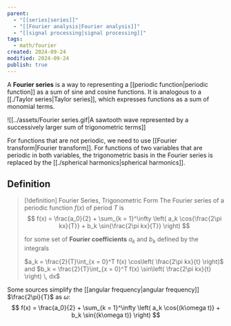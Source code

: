 ```yaml
---
parent:
  - "[[series|series]]"
  - "[[Fourier analysis|Fourier analysis]]"
  - "[[signal processing|signal processing]]"
tags:
  - math/fourier
created: 2024-09-24
modified: 2024-09-24
publish: true
---
```

A **Fourier series** is a way to representing a [[periodic function|periodic function]] as a sum of sine and cosine functions. It is analogous to a [[./Taylor series|Taylor series]], which expresses functions as a sum of monomial terms.

![[../assets/Fourier series.gif|A sawtooth wave represented by a successively larger sum of trigonometric terms]]

For functions that are not periodic, we need to use [[Fourier transform|Fourier transform]]. For functions of two variables that are periodic in both variables, the trigonometric basis in the Fourier series is replaced by the [[./spherical harmonics|spherical harmonics]].

## Definition
> [!definition] Fourier Series, Trigonometric Form
> The Fourier series of a periodic function $f(x)$ of period $T$ is
> $$
>f(x) = \frac{a_0}{2} + \sum_{k = 1}^\infty \left( a_k \cos{\frac{2\pi kx}{T}} + b_k \sin{\frac{2\pi kx}{T}} \right)
> $$
>
> for some set of **Fourier coefficients** $a_k$ and $b_k$ defined by the integrals
> 
> $a_k = \frac{2}{T}\int_{x = 0}^T f(x) \cos\left( \frac{2\pi kx}{t} \right)$ and $b_k = \frac{2}{T}\int_{x = 0}^T f(x) \sin\left( \frac{2\pi kx}{t} \right) \, dx$

Some sources simplify the [[angular frequency|angular frequency]] $\frac{2\pi}{T}$ as $\omega$: 
$$
f(x) = \frac{a_0}{2} + \sum_{k = 1}^\infty \left( a_k \cos{(k\omega t)} + b_k \sin{(k\omega t)} \right)
$$